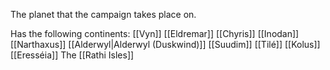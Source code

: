 The planet that the campaign takes place on.

Has the following continents:
[[Vyn]]
[[Eldremar]]
[[Chyris]]
[[Inodan]]
[[Narthaxus]]
[[Alderwyl|Alderwyl (Duskwind)]]
[[Suudim]]
[[Tilé]]
[[Kolus]]
[[Eresséia]]
The [[Rathi Isles]]